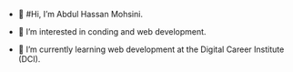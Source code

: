 - 👋 #Hi, I’m Abdul Hassan Mohsini.
  
- 👀 I’m interested in conding and web development.
- 🌱 I’m currently learning web development at the Digital Career Institute (DCI).
